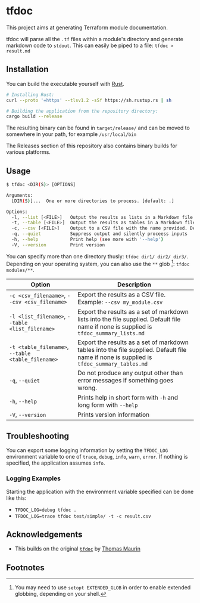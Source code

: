 # tfdoc

This project aims at generating Terraform module documentation.

tfdoc will parse all the `.tf` files within a module's directory and generate markdown code to `stdout`. This can easily be piped to a file: `tfdoc > result.md`

## Installation

You can build the executable yourself with [Rust](https://rust-lang.org).

```sh
# Installing Rust:
curl --proto '=https' --tlsv1.2 -sSf https://sh.rustup.rs | sh

# Building the application from the repository directory:
cargo build --release
```

The resulting binary can be found in `target/release/` and can be moved to somewhere in your path, for example `/usr/local/bin`

The Releases section of this repository also contains binary builds for various platforms.

## Usage

```sh
$ tfdoc <DIR(S)> [OPTIONS]

Arguments:
  [DIR(S)]...  One or more directories to process. [default: .]

Options:
  -l, --list [<FILE>]   Output the results as lists in a Markdown file. Default file name: tfdoc_summary_lists.md
  -t, --table [<FILE>]  Output the results as tables in a Markdown file. Default file name: tfdoc_summary_tables.md
  -c, --csv [<FILE>]    Output to a CSV file with the name provided. Default file name: tfdoc_summary.csv
  -q, --quiet           Suppress output and silently proceess inputs
  -h, --help            Print help (see more with '--help')
  -V, --version         Print version
```

You can specify more than one directory thusly: `tfdoc dir1/ dir2/ dir3/`. Depending on your operating system, you can also use the `**` glob [^1]: `tfdoc modules/**`.

|Option|Description|
|------|-----------|
|`-c <csv_filenaame>`, `--csv <csv_filename>`|Export the results as a CSV file. Example: `--csv my_module.csv`|
|`-l <list_filename>`, `--table <list_filename>`|Export the results as a set of markdown lists into the file supplied. Default file name if none is supplied is `tfdoc_summary_lists.md`|
|`-t <table_filename>`, `--table <table_filename>`|Export the results as a set of markdown tables into the file supplied. Default file name if none is supplied is `tfdoc_summary_tables.md`|
|`-q`, `--quiet`|Do not produce any output other than error messages if something goes wrong.|
|`-h`, `--help`|Prints help in short form with `-h` and long form with `--help`|
|`-V`, `--version`|Prints version information|

## Troubleshooting

You can export some logging information by setting the `TFDOC_LOG` environment variable to one of `trace`, `debug`, `info`, `warn`, `error`. If nothing is specified, the application assumes `info`.

### Logging Examples

Starting the application with the environment variable specified can be done like this:

- `TFDOC_LOG=debug tfdoc .`
- `TFDOC_LOG=trace tfdoc test/simple/ -t -c result.csv`

## Acknowledgements

- This builds on the original [`tfdoc`](https://github.com/maur1th/tfdoc) by [Thomas Maurin](https://github.com/maur1th)

## Footnotes

[^1]: You may need to use `setopt EXTENDED_GLOB` in order to enable extended globbing, depending on your shell.
